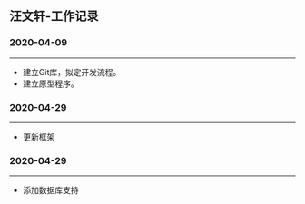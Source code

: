 汪文轩-工作记录
---
### 2020-04-09
---
* 建立Git库，拟定开发流程。
* 建立原型程序。
### 2020-04-29
---
* 更新框架
### 2020-04-29
---
* 添加数据库支持
